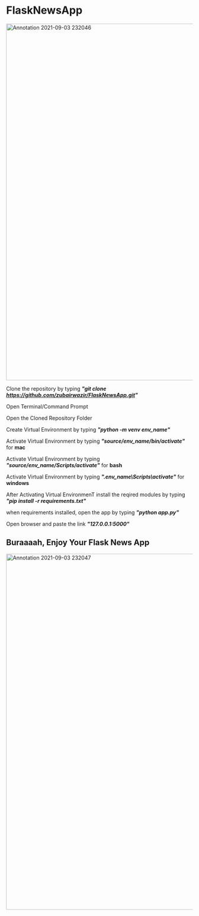 # FlaskNewsApp


<img width="960" alt="Annotation 2021-09-03 232046" src="https://user-images.githubusercontent.com/43387040/132050384-d5c5e748-f811-4f3c-ba5d-2a159fd1f3e3.png">


 Clone the repository by typing ***"git clone https://github.com/zubairwazir/FlaskNewsApp.git"***

 Open Terminal/Command Prompt

Open the Cloned Repository Folder

Create Virtual Environment by typing ***"python -m venv env_name"***

Activate Virtual Environment by typing ***"source/env_name/bin/activate"*** for **mac**

Activate Virtual Environment by typing ***"source/env_name/Scripts/activate"*** for **bash**

Activate Virtual Environment by typing ***".env_name\Scripts\activate"*** for **windows**

After Activating Virtual EnvironmenT install the reqired modules by typing ***"pip install -r requirements.txt"***

when requirements installed, open the app by typing ***"python app.py"***

Open browser and paste the link ***"127.0.0.1:5000"***

## Buraaaah, Enjoy Your Flask News App
<img width="958" alt="Annotation 2021-09-03 232047" src="https://user-images.githubusercontent.com/43387040/132050389-0d06770e-7f27-486c-957c-125fd3aa57f2.png">

